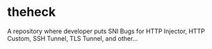 # theheck
A repository where developer puts SNI Bugs for HTTP Injector, HTTP Custom, SSH Tunnel, TLS Tunnel, and other...
